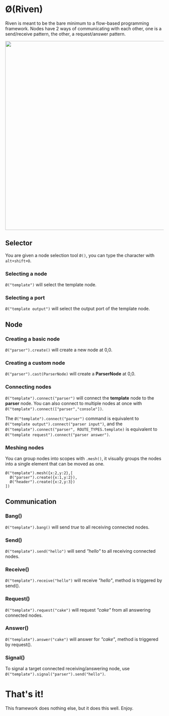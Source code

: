 # Ø(Riven)

Riven is meant to be the bare minimum to a flow-based programming framework. Nodes have 2 ways of communicating with each other, one is a send/receive pattern, the other, a request/answer pattern.

<img src='https://raw.githubusercontent.com/XXIIVV/Riven/master/PREVIEW.png' width="600"/>

## Selector

You are given a node selection tool `Ø()`, you can type the character with `alt+shift+O`.

### Selecting a node

`Ø("template")` will select the template node.

### Selecting a port

`Ø("template output")` will select the output port of the template node.

## Node

### Creating a basic node

`Ø("parser").create()` will create a new node at 0,0. 

### Creating a custom node

`Ø("parser").cast(ParserNode)` will create a **ParserNode** at 0,0.

### Connecting nodes

`Ø("template").connect("parser")` will connect the **template** node to the **parser** node. You can also connect to multiple nodes at once with `Ø("template").connect(["parser","console"])`. 

The `Ø("template").connect("parser")` command is equivalent to `Ø("template output").connect("parser input")`, and the `Ø("template").connect("parser", ROUTE_TYPES.template)` is equivalent to `Ø("template request").connect("parser answer")`.

### Meshing nodes

You can group nodes into scopes with `.mesh()`, it visually groups the nodes into a single element that can be moved as one.

```
Ø("template").mesh({x:2,y:2},[
  Ø("parser").create({x:1,y:2}),
  Ø("header").create({x:2,y:3})
])
```

## Communication

### Bang()

`Ø("template").bang()` will send *true* to all receiving connected nodes.

### Send()

`Ø("template").send("hello")` will send *"hello"* to all receiving connected nodes.

### Receive()

`Ø("template").receive("hello")` will receive *"hello"*, method is triggered by send().

### Request()

`Ø("template").request("cake")` will request *"cake"* from all answering connected nodes.

### Answer()

`Ø("template").answer("cake")` will answer for *"cake"*, method is triggered by request().

### Signal()

To signal a target connected receiving/answering node, use `Ø("template").signal("parser").send("hello")`.

# That's it!

This framework does nothing else, but it does this well.
Enjoy.

